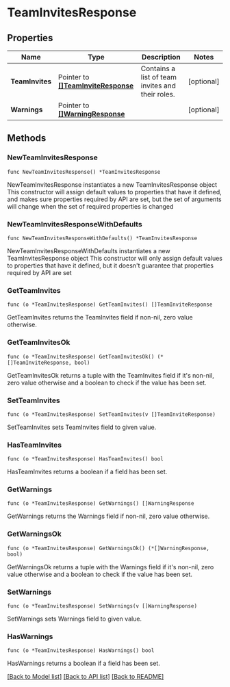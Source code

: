 # TeamInvitesResponse

## Properties

Name | Type | Description | Notes
------------ | ------------- | ------------- | -------------
**TeamInvites** | Pointer to [**[]TeamInviteResponse**](TeamInviteResponse.md) | Contains a list of team invites and their roles. | [optional] 
**Warnings** | Pointer to [**[]WarningResponse**](WarningResponse.md) |  | [optional] 

## Methods

### NewTeamInvitesResponse

`func NewTeamInvitesResponse() *TeamInvitesResponse`

NewTeamInvitesResponse instantiates a new TeamInvitesResponse object
This constructor will assign default values to properties that have it defined,
and makes sure properties required by API are set, but the set of arguments
will change when the set of required properties is changed

### NewTeamInvitesResponseWithDefaults

`func NewTeamInvitesResponseWithDefaults() *TeamInvitesResponse`

NewTeamInvitesResponseWithDefaults instantiates a new TeamInvitesResponse object
This constructor will only assign default values to properties that have it defined,
but it doesn't guarantee that properties required by API are set

### GetTeamInvites

`func (o *TeamInvitesResponse) GetTeamInvites() []TeamInviteResponse`

GetTeamInvites returns the TeamInvites field if non-nil, zero value otherwise.

### GetTeamInvitesOk

`func (o *TeamInvitesResponse) GetTeamInvitesOk() (*[]TeamInviteResponse, bool)`

GetTeamInvitesOk returns a tuple with the TeamInvites field if it's non-nil, zero value otherwise
and a boolean to check if the value has been set.

### SetTeamInvites

`func (o *TeamInvitesResponse) SetTeamInvites(v []TeamInviteResponse)`

SetTeamInvites sets TeamInvites field to given value.

### HasTeamInvites

`func (o *TeamInvitesResponse) HasTeamInvites() bool`

HasTeamInvites returns a boolean if a field has been set.

### GetWarnings

`func (o *TeamInvitesResponse) GetWarnings() []WarningResponse`

GetWarnings returns the Warnings field if non-nil, zero value otherwise.

### GetWarningsOk

`func (o *TeamInvitesResponse) GetWarningsOk() (*[]WarningResponse, bool)`

GetWarningsOk returns a tuple with the Warnings field if it's non-nil, zero value otherwise
and a boolean to check if the value has been set.

### SetWarnings

`func (o *TeamInvitesResponse) SetWarnings(v []WarningResponse)`

SetWarnings sets Warnings field to given value.

### HasWarnings

`func (o *TeamInvitesResponse) HasWarnings() bool`

HasWarnings returns a boolean if a field has been set.


[[Back to Model list]](../README.md#documentation-for-models) [[Back to API list]](../README.md#documentation-for-api-endpoints) [[Back to README]](../README.md)


